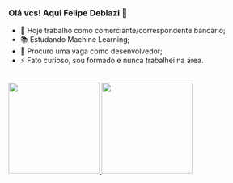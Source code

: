 ### Olá vcs! Aqui Felipe Debiazi 👋

- 🔭 Hoje trabalho como comerciante/correspondente bancario;
- 📚 Estudando Machine Learning;  
- 🔎 Procuro uma vaga como desenvolvedor;
- ⚡ Fato curioso, sou formado e nunca trabalhei na área.  
##
<a href="https://github.com/felipedebiazi">
  <img height="180em" src="https://github-readme-stats.vercel.app/api?username=felipedebiazi&show_icons=true&theme=tokyonight&include_all_commits=true&count_private=true"/>
  <img height="180em" src="https://github-readme-stats.vercel.app/api/top-langs/?username=felipedebiazi&layout=compact&langs_count=7&theme=tokyonight"/>
</div>

<!--
**felipedebiazi/felipedebiazi** is a ✨ _special_ ✨ repository because its `README.md` (this file) appears on your GitHub profile.

Here are some ideas to get you started:

- 🔭 I’m currently working on ...
- 🌱 I’m currently learning ...
- 👯 I’m looking to collaborate on ...
- 🤔 I’m looking for help with ...
- 💬 Ask me about ...
- 📫 How to reach me: ...
- 😄 Pronouns: ...
- ⚡ Fun fact: ...
-->
